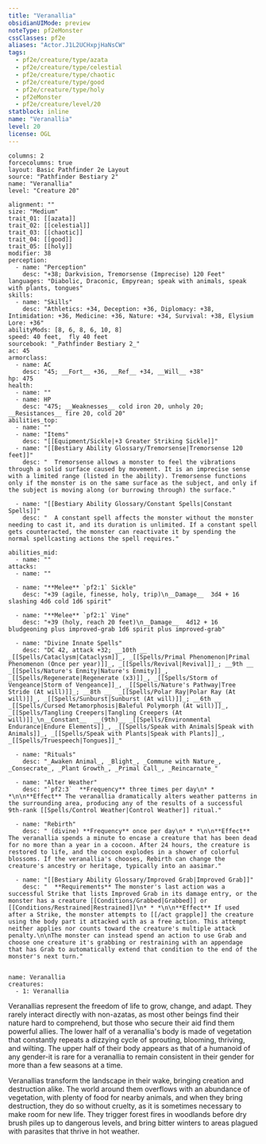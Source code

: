 ```yaml
---
title: "Veranallia"
obsidianUIMode: preview
noteType: pf2eMonster
cssClasses: pf2e
aliases: "Actor.J1L2UCHxpjHaNsCW" 
tags:
  - pf2e/creature/type/azata
  - pf2e/creature/type/celestial
  - pf2e/creature/type/chaotic
  - pf2e/creature/type/good
  - pf2e/creature/type/holy
  - pf2eMonster
  - pf2e/creature/level/20
statblock: inline
name: "Veranallia"
level: 20
license: OGL
---
```


```statblock
columns: 2
forcecolumns: true
layout: Basic Pathfinder 2e Layout
source: "Pathfinder Bestiary 2"
name: "Veranallia"
level: "Creature 20"

alignment: ""
size: "Medium"
trait_01: [[azata]]
trait_02: [[celestial]]
trait_03: [[chaotic]]
trait_04: [[good]]
trait_05: [[holy]]
modifier: 38
perception:
  - name: "Perception"
    desc: "+38; Darkvision, Tremorsense (Imprecise) 120 Feet"
languages: "Diabolic, Draconic, Empyrean; speak with animals, speak with plants, tongues"
skills:
  - name: "Skills"
    desc: "Athletics: +34, Deception: +36, Diplomacy: +38, Intimidation: +36, Medicine: +36, Nature: +34, Survival: +38, Elysium Lore: +36"
abilityMods: [8, 6, 8, 6, 10, 8]
speed: 40 feet,  fly 40 feet
sourcebook: "_Pathfinder Bestiary 2_"
ac: 45
armorclass:
  - name: AC
    desc: "45; __Fort__ +36, __Ref__ +34, __Will__ +38"
hp: 475
health:
  - name: ""
  - name: HP
    desc: "475; __Weaknesses__ cold iron 20, unholy 20; __Resistances__ fire 20, cold 20"
abilities_top:
  - name: ""
  - name: "Items"
    desc: "[[Equipment/Sickle|+3 Greater Striking Sickle]]"
  - name: "[[Bestiary Ability Glossary/Tremorsense|Tremorsense 120 feet]]"
    desc: "  Tremorsense allows a monster to feel the vibrations through a solid surface caused by movement. It is an imprecise sense with a limited range (listed in the ability). Tremorsense functions only if the monster is on the same surface as the subject, and only if the subject is moving along (or burrowing through) the surface."

  - name: "[[Bestiary Ability Glossary/Constant Spells|Constant Spells]]"
    desc: "  A constant spell affects the monster without the monster needing to cast it, and its duration is unlimited. If a constant spell gets counteracted, the monster can reactivate it by spending the normal spellcasting actions the spell requires."

abilities_mid:
  - name: ""
attacks:
  - name: ""

  - name: "**Melee** `pf2:1` Sickle"
    desc: "+39 (agile, finesse, holy, trip)\n__Damage__  3d4 + 16 slashing 4d6 cold 1d6 spirit"

  - name: "**Melee** `pf2:1` Vine"
    desc: "+39 (holy, reach 20 feet)\n__Damage__  4d12 + 16 bludgeoning plus improved-grab 1d6 spirit plus improved-grab"

  - name: "Divine Innate Spells"
    desc: "DC 42, attack +32; __10th __  _[[Spells/Cataclysm|Cataclysm]]_, _[[Spells/Primal Phenomenon|Primal Phenomenon (Once per year)]]_, _[[Spells/Revival|Revival]]_; __9th __  _[[Spells/Nature's Enmity|Nature's Enmity]]_, _[[Spells/Regenerate|Regenerate (x3)]]_, _[[Spells/Storm of Vengeance|Storm of Vengeance]]_, _[[Spells/Nature's Pathway|Tree Stride (At will)]]_; __8th __  _[[Spells/Polar Ray|Polar Ray (At will)]]_, _[[Spells/Sunburst|Sunburst (At will)]]_; __6th __  _[[Spells/Cursed Metamorphosis|Baleful Polymorph (At will)]]_, _[[Spells/Tangling Creepers|Tangling Creepers (At will)]]_\n__Constant__  __(9th)__ _[[Spells/Environmental Endurance|Endure Elements]]_, _[[Spells/Speak with Animals|Speak with Animals]]_, _[[Spells/Speak with Plants|Speak with Plants]]_, _[[Spells/Truespeech|Tongues]]_"

  - name: "Rituals"
    desc: "_Awaken Animal_, _Blight_, _Commune with Nature_, _Consecrate_, _Plant Growth_, _Primal Call_, _Reincarnate_"

  - name: "Alter Weather"
    desc: "`pf2:3`  **Frequency** three times per day\n* * *\n\n**Effect** The veranallia dramatically alters weather patterns in the surrounding area, producing any of the results of a successful 9th-rank [[Spells/Control Weather|Control Weather]] ritual."

  - name: "Rebirth"
    desc: " (divine) **Frequency** once per day\n* * *\n\n**Effect** The veranallia spends a minute to encase a creature that has been dead for no more than a year in a cocoon. After 24 hours, the creature is restored to life, and the cocoon explodes in a shower of colorful blossoms. If the veranallia's chooses, Rebirth can change the creature's ancestry or heritage, typically into an aasimar."

  - name: "[[Bestiary Ability Glossary/Improved Grab|Improved Grab]]"
    desc: "  **Requirements** The monster's last action was a successful Strike that lists Improved Grab in its damage entry, or the monster has a creature [[Conditions/Grabbed|Grabbed]] or [[Conditions/Restrained|Restrained]]\n* * *\n\n**Effect** If used after a Strike, the monster attempts to [[/act grapple]] the creature using the body part it attacked with as a free action. This attempt neither applies nor counts toward the creature's multiple attack penalty.\n\nThe monster can instead spend an action to use Grab and choose one creature it's grabbing or restraining with an appendage that has Grab to automatically extend that condition to the end of the monster's next turn."
 
```

```encounter-table
name: Veranallia
creatures:
  - 1: Veranallia
```



Veranallias represent the freedom of life to grow, change, and adapt. They rarely interact directly with non-azatas, as most other beings find their nature hard to comprehend, but those who secure their aid find them powerful allies. The lower half of a veranallia's body is made of vegetation that constantly repeats a dizzying cycle of sprouting, blooming, thriving, and wilting. The upper half of their body appears as that of a humanoid of any gender-it is rare for a veranallia to remain consistent in their gender for more than a few seasons at a time.

Veranallias transform the landscape in their wake, bringing creation and destruction alike. The world around them overflows with an abundance of vegetation, with plenty of food for nearby animals, and when they bring destruction, they do so without cruelty, as it is sometimes necessary to make room for new life. They trigger forest fires in woodlands before dry brush piles up to dangerous levels, and bring bitter winters to areas plagued with parasites that thrive in hot weather.
